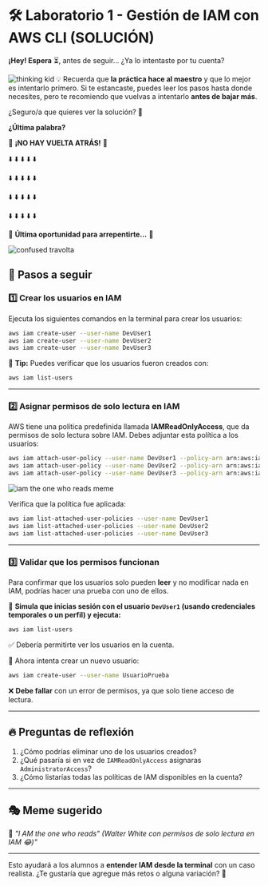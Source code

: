 # 🛠️ **Laboratorio 1 - Gestión de IAM con AWS CLI (SOLUCIÓN)**

**¡Hey! Espera** ⏳, antes de seguir… ¿Ya lo intentaste por tu cuenta?

![thinking kid](https://alvaro8317-udemy-courses.s3.us-east-1.amazonaws.com/aws-developer-serverless/images/156fb3a41134efe9020a49b68bfeccbf.gif)
💡 Recuerda que **la práctica hace al maestro** y que lo mejor es intentarlo primero. Si te estancaste, puedes leer los pasos hasta donde necesites, pero te recomiendo que vuelvas a intentarlo **antes de bajar más**.

¿Seguro/a que quieres ver la solución? 🤨

**¿Última palabra?**

🚨 **¡NO HAY VUELTA ATRÁS!** 🚨

⬇️ ⬇️ ⬇️ ⬇️ ⬇️

⬇️ ⬇️ ⬇️ ⬇️ ⬇️

⬇️ ⬇️ ⬇️ ⬇️ ⬇️

⬇️ ⬇️ ⬇️ ⬇️ ⬇️

🛑 **Última oportunidad para arrepentirte...** 🛑

![confused travolta](https://media2.giphy.com/media/6uGhT1O4sxpi8/giphy.gif?cid=6c09b952fn1drd40s6ivxd1cnw6eiwcqhv84vx04vtr57nny&ep=v1_gifs_search&rid=giphy.gif&ct=g)

## 📌 **Pasos a seguir**

### **1️⃣ Crear los usuarios en IAM**

Ejecuta los siguientes comandos en la terminal para crear los usuarios:

```sh
aws iam create-user --user-name DevUser1
aws iam create-user --user-name DevUser2
aws iam create-user --user-name DevUser3
```

📌 **Tip:** Puedes verificar que los usuarios fueron creados con:

```sh
aws iam list-users
```

---

### **2️⃣ Asignar permisos de solo lectura en IAM**

AWS tiene una política predefinida llamada **IAMReadOnlyAccess**, que da permisos de solo lectura sobre IAM. Debes adjuntar esta política a los usuarios:

```sh
aws iam attach-user-policy --user-name DevUser1 --policy-arn arn:aws:iam::aws:policy/IAMReadOnlyAccess
aws iam attach-user-policy --user-name DevUser2 --policy-arn arn:aws:iam::aws:policy/IAMReadOnlyAccess
aws iam attach-user-policy --user-name DevUser3 --policy-arn arn:aws:iam::aws:policy/IAMReadOnlyAccess
```

![iam the one who reads meme](https://alvaro8317-udemy-courses.s3.us-east-1.amazonaws.com/aws-developer-serverless/images/iam.jpg)

Verifica que la política fue aplicada:

```sh
aws iam list-attached-user-policies --user-name DevUser1
aws iam list-attached-user-policies --user-name DevUser2
aws iam list-attached-user-policies --user-name DevUser3
```

---

### **3️⃣ Validar que los permisos funcionan**

Para confirmar que los usuarios solo pueden **leer** y no modificar nada en IAM, podrías hacer una prueba con uno de ellos.

🚀 **Simula que inicias sesión con el usuario `DevUser1` (usando credenciales temporales o un perfil) y ejecuta:**

```sh
aws iam list-users
```

✅ Debería permitirte ver los usuarios en la cuenta.

🚨 Ahora intenta crear un nuevo usuario:

```sh
aws iam create-user --user-name UsuarioPrueba
```

❌ **Debe fallar** con un error de permisos, ya que solo tiene acceso de lectura.

---

## 🔥 **Preguntas de reflexión**

1. ¿Cómo podrías eliminar uno de los usuarios creados?
2. ¿Qué pasaría si en vez de `IAMReadOnlyAccess` asignaras `AdministratorAccess`?
3. ¿Cómo listarías todas las políticas de IAM disponibles en la cuenta?

---

## 🎭 **Meme sugerido**

📌 _"I AM the one who reads" (Walter White con permisos de solo lectura en IAM 😂)"_

---

Esto ayudará a los alumnos a **entender IAM desde la terminal** con un caso realista. ¿Te gustaría que agregue más retos o alguna variación? 🚀
